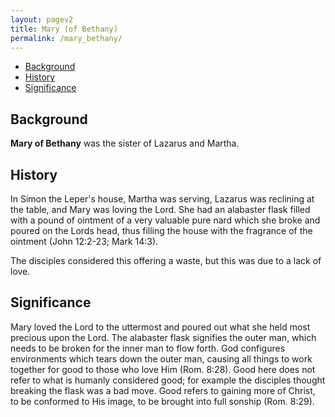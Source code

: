 ```yaml
---
layout: pagev2
title: Mary (of Bethany)
permalink: /mary_bethany/
---
```

- [Background](#background)
- [History](#history)
- [Significance](#significance)

## Background

**Mary of Bethany** was the sister of Lazarus and Martha.

## History

In Simon the Leper's house, Martha was serving, Lazarus was reclining at the table, and Mary was loving the Lord. She had an alabaster flask filled with a pound of ointment of a very valuable pure nard which she broke and poured on the Lords head, thus filling the house with the fragrance of the ointment (John 12:2-23; Mark 14:3). 

The disciples considered this offering a waste, but this was due to a lack of love.

## Significance

Mary loved the Lord to the uttermost and poured out what she held most precious upon the Lord. The alabaster flask signifies the outer man, which needs to be broken for the inner man to flow forth. God configures environments which tears down the outer man, causing all things to work together for good to those who love Him (Rom. 8:28). Good here does not refer to what is humanly considered good; for example the disciples thought breaking the flask was a bad move. Good refers to gaining more of Christ, to be conformed to His image, to be brought into full sonship (Rom. 8:29).